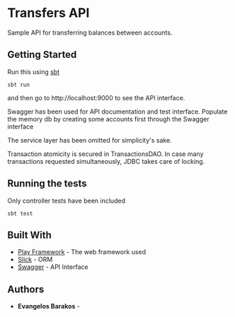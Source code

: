 # Transfers API

Sample API for transferring balances between accounts. 

## Getting Started
Run this using [sbt](http://www.scala-sbt.org/)

```
sbt run
```

and then go to http://localhost:9000 to see the API interface.

Swagger has been used for API documentation and test interface.
Populate the memory db by creating some accounts first through the Swagger interface

The service layer has been omitted for simplicity's sake.

Transaction atomicity is secured in TransactionsDAO. In case many transactions requested simultaneously, JDBC takes care of locking.
## Running the tests
Only controller tests have been included
```
sbt test
```

## Built With

* [Play Framework](https://www.playframework.com/) - The web framework used
* [Slick](http://slick.lightbend.com/) - ORM
* [Swagger](https://swagger.io/) - API Interface

## Authors

* **Evangelos Barakos** -

